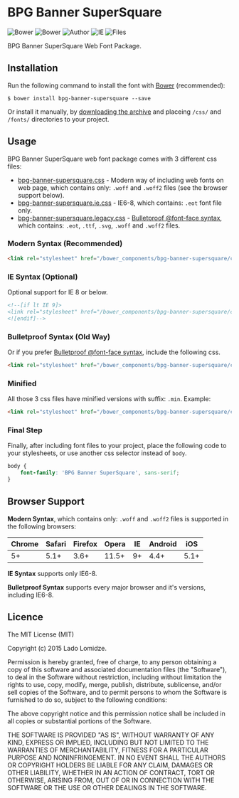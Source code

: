 # BPG Banner SuperSquare

![Bower](https://img.shields.io/bower/v/bpg-banner-supersquare.svg)
![Bower](https://img.shields.io/bower/l/bpg-banner-supersquare.svg)
![Author](https://img.shields.io/badge/Font_Author-Besarion_Gugushvili-blue.svg)
![IE](https://img.shields.io/badge/IE_Support-6+-brightgreen.svg)
![Files](https://img.shields.io/badge/Font_Files-.ttf,_.eot,_.svg,_.woff,_.woff2-brightgreen.svg)

BPG Banner SuperSquare Web Font Package.

## Installation

Run the following command to install the font with [Bower](http://bower.io) (recommended):

```
$ bower install bpg-banner-supersquare --save
```

Or install it manually, by [downloading the archive](https://github.com/web-fonts/bpg-banner-supersquare/archive/master.zip) and placeing `/css/` and `/fonts/` directories to your project.

## Usage

BPG Banner SuperSquare web font package comes with 3 different css files:

* [bpg-banner-supersquare.css](https://github.com/web-fonts/bpg-banner-supersquare/tree/master/css/bpg-banner-supersquare.css) - Modern way of including web fonts on web page, which contains only: `.woff` and `.woff2` files (see the browser support below).
* [bpg-banner-supersquare.ie.css](https://github.com/web-fonts/bpg-banner-supersquare/tree/master/css/bpg-banner-supersquare.ie.css) - IE6-8, which contains: `.eot` font file only.
* [bpg-banner-supersquare.legacy.css](https://github.com/web-fonts/bpg-banner-supersquare/tree/master/css/bpg-banner-supersquare.legacy.css) - [Bulletproof @font-face syntax](http://www.paulirish.com/2009/bulletproof-font-face-implementation-syntax/), which contains: `.eot`, `.ttf`, `.svg`, `.woff` and `.woff2` files.

### Modern Syntax (Recommended)

```html
<link rel="stylesheet" href="/bower_components/bpg-banner-supersquare/css/bpg-banner-supersquare.css">
```

### IE Syntax (Optional)

Optional support for IE 8 or below.

```html
<!--[if lt IE 9]>
<link rel="stylesheet" href="/bower_components/bpg-banner-supersquare/css/bpg-banner-supersquare.ie.css">
<![endif]-->
```

### Bulletproof Syntax (Old Way)

Or if you prefer [Bulletproof @font-face syntax](http://www.paulirish.com/2009/bulletproof-font-face-implementation-syntax/), include the following css.

```html
<link rel="stylesheet" href="/bower_components/bpg-banner-supersquare/css/bpg-banner-supersquare.legacy.css">
```

### Minified

All those 3 css files have minified versions with suffix: `.min`. Example:

```html
<link rel="stylesheet" href="/bower_components/bpg-banner-supersquare/css/bpg-banner-supersquare.min.css">
```

### Final Step

Finally, after including font files to your project, place the following code to your stylesheets, or use another css selector instead of `body`.

```css
body {
    font-family: 'BPG Banner SuperSquare', sans-serif;
}
```

## Browser Support

**Modern Syntax**, which contains only: `.woff` and `.woff2` files is supported in the following browsers:

| Chrome | Safari | Firefox | Opera | IE   | Android |  iOS  |
| ------ | ------ | ------- | ----- | ---- | ------- | ----- |
| 5+     | 5.1+   | 3.6+    | 11.5+ | 9+   | 4.4+    | 5.1+  |

**IE Syntax** supports only IE6-8.

**Bulletproof Syntax** supports every major browser and it's versions, including IE6-8.

## Licence

The MIT License (MIT)

Copyright (c) 2015 Lado Lomidze.

Permission is hereby granted, free of charge, to any person obtaining a copy
of this software and associated documentation files (the "Software"), to deal
in the Software without restriction, including without limitation the rights
to use, copy, modify, merge, publish, distribute, sublicense, and/or sell
copies of the Software, and to permit persons to whom the Software is
furnished to do so, subject to the following conditions:

The above copyright notice and this permission notice shall be included in
all copies or substantial portions of the Software.

THE SOFTWARE IS PROVIDED "AS IS", WITHOUT WARRANTY OF ANY KIND, EXPRESS OR
IMPLIED, INCLUDING BUT NOT LIMITED TO THE WARRANTIES OF MERCHANTABILITY,
FITNESS FOR A PARTICULAR PURPOSE AND NONINFRINGEMENT. IN NO EVENT SHALL THE
AUTHORS OR COPYRIGHT HOLDERS BE LIABLE FOR ANY CLAIM, DAMAGES OR OTHER
LIABILITY, WHETHER IN AN ACTION OF CONTRACT, TORT OR OTHERWISE, ARISING FROM,
OUT OF OR IN CONNECTION WITH THE SOFTWARE OR THE USE OR OTHER DEALINGS IN
THE SOFTWARE.